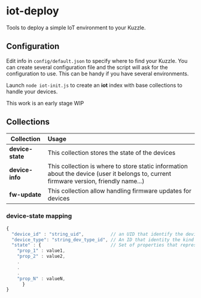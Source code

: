 # iot-deploy

Tools to deploy a simple IoT environment to your Kuzzle.

## Configuration

Edit info in `config/default.json` to specify where to find your Kuzzle. You can create several configuration file and the script will ask for the configuration to use. This can be handy if you have several environments.

Launch `node iot-init.js` to create an **iot** index with base collections to handle your devices.

This work is an early stage WIP

## Collections

| Collection | Usage |
|------------|:----------|
| **device-state** | This collection stores the state of the devices |
| **device-info** | This collection is where to store static information about the device (user it belongs to, current firmware version, friendly name...) |
| **fw-update** | This collection allow handling firmware updates for devices |

### device-state mapping

```javascript
{
  "device_id" : "string_uid",          // an UID that identify the device the state represents
  "device_type": "string_dev_type_id", // An ID that identity the kind of device at hardware level
  "state" : {                          // Set of properties that represents the current state of the device.
    "prop_1" : value1,
    "prop_2" : value2,
    .
    .
    .
    "prop_N" : valueN,
      }
}
```
